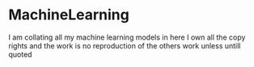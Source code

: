 # MachineLearning
I  am collating all my machine learning models in here
I own all the copy rights
and the work is no reproduction of the others work unless untill quoted
